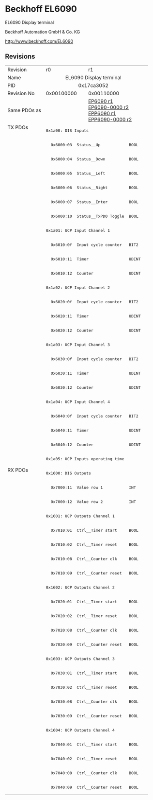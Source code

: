 # Beckhoff EL6090

EL6090 Display terminal

Beckhoff Automation GmbH & Co. KG

http://www.beckhoff.com/EL6090

## Revisions
<table>
<tr >
<td>Revision</td>
<td><div class="foo">r0</div></td>
<td><div class="foo">r1</div></td>
</tr>
<tr >
<td>Name</td>
<td colspan=2 align="center"><div class="foo">EL6090 Display terminal</div></td>
</tr>
<tr >
<td>PID</td>
<td colspan=2 align="center"><div class="foo">0x17ca3052</div></td>
</tr>
<tr >
<td>Revision No</td>
<td>0x00100000</td>
<td>0x00110000</td>
</tr>
<tr >
<td>Same PDOs as</td>
<td></td>
<td><a href="EP6090">EP6090 r1</a><br/><a href="EP6090-0000">EP6090-0000 r2</a><br/><a href="EPP6090">EPP6090 r1</a><br/><a href="EPP6090-0000">EPP6090-0000 r2</a></td>
</tr>
<tr class="txpdo pdosection">
<td rowspan=24 valign=top>TX PDOs</td>
<td colspan=2 align="left"><pre>0x1a00: DIS Inputs</pre></td>
<td></td>
</tr>
<tr class="txpdo">
<td colspan=2 align="left"><pre>  0x6000:03  Status__Up            BOOL</pre></td>
</tr>
<tr class="txpdo">
<td colspan=2 align="left"><pre>  0x6000:04  Status__Down          BOOL</pre></td>
</tr>
<tr class="txpdo">
<td colspan=2 align="left"><pre>  0x6000:05  Status__Left          BOOL</pre></td>
</tr>
<tr class="txpdo">
<td colspan=2 align="left"><pre>  0x6000:06  Status__Right         BOOL</pre></td>
</tr>
<tr class="txpdo">
<td colspan=2 align="left"><pre>  0x6000:07  Status__Enter         BOOL</pre></td>
</tr>
<tr class="txpdo">
<td colspan=2 align="left"><pre>  0x6000:10  Status__TxPDO Toggle  BOOL</pre></td>
</tr>
<tr class="txpdo pdosection">
<td colspan=2 align="left"><pre>0x1a01: UCP Input Channel 1</pre></td>
</tr>
<tr class="txpdo">
<td colspan=2 align="left"><pre>  0x6010:0f  Input cycle counter   BIT2</pre></td>
</tr>
<tr class="txpdo">
<td colspan=2 align="left"><pre>  0x6010:11  Timer                 UDINT</pre></td>
</tr>
<tr class="txpdo">
<td colspan=2 align="left"><pre>  0x6010:12  Counter               UDINT</pre></td>
</tr>
<tr class="txpdo pdosection">
<td colspan=2 align="left"><pre>0x1a02: UCP Input Channel 2</pre></td>
</tr>
<tr class="txpdo">
<td colspan=2 align="left"><pre>  0x6020:0f  Input cycle counter   BIT2</pre></td>
</tr>
<tr class="txpdo">
<td colspan=2 align="left"><pre>  0x6020:11  Timer                 UDINT</pre></td>
</tr>
<tr class="txpdo">
<td colspan=2 align="left"><pre>  0x6020:12  Counter               UDINT</pre></td>
</tr>
<tr class="txpdo pdosection">
<td colspan=2 align="left"><pre>0x1a03: UCP Input Channel 3</pre></td>
</tr>
<tr class="txpdo">
<td colspan=2 align="left"><pre>  0x6030:0f  Input cycle counter   BIT2</pre></td>
</tr>
<tr class="txpdo">
<td colspan=2 align="left"><pre>  0x6030:11  Timer                 UDINT</pre></td>
</tr>
<tr class="txpdo">
<td colspan=2 align="left"><pre>  0x6030:12  Counter               UDINT</pre></td>
</tr>
<tr class="txpdo pdosection">
<td colspan=2 align="left"><pre>0x1a04: UCP Input Channel 4</pre></td>
</tr>
<tr class="txpdo">
<td colspan=2 align="left"><pre>  0x6040:0f  Input cycle counter   BIT2</pre></td>
</tr>
<tr class="txpdo">
<td colspan=2 align="left"><pre>  0x6040:11  Timer                 UDINT</pre></td>
</tr>
<tr class="txpdo">
<td colspan=2 align="left"><pre>  0x6040:12  Counter               UDINT</pre></td>
</tr>
<tr class="txpdo pdosection">
<td colspan=2 align="left"><pre>0x1a05: UCP Inputs operating time</pre></td>
</tr>
<tr class="rxpdo pdosection">
<td rowspan=23 valign=top>RX PDOs</td>
<td colspan=2 align="left"><pre>0x1600: DIS Outputs</pre></td>
<td></td>
</tr>
<tr class="rxpdo">
<td colspan=2 align="left"><pre>  0x7000:11  Value row 1           INT</pre></td>
</tr>
<tr class="rxpdo">
<td colspan=2 align="left"><pre>  0x7000:12  Value row 2           INT</pre></td>
</tr>
<tr class="rxpdo pdosection">
<td colspan=2 align="left"><pre>0x1601: UCP Outputs Channel 1</pre></td>
</tr>
<tr class="rxpdo">
<td colspan=2 align="left"><pre>  0x7010:01  Ctrl__Timer start     BOOL</pre></td>
</tr>
<tr class="rxpdo">
<td colspan=2 align="left"><pre>  0x7010:02  Ctrl__Timer reset     BOOL</pre></td>
</tr>
<tr class="rxpdo">
<td colspan=2 align="left"><pre>  0x7010:08  Ctrl__Counter clk     BOOL</pre></td>
</tr>
<tr class="rxpdo">
<td colspan=2 align="left"><pre>  0x7010:09  Ctrl__Counter reset   BOOL</pre></td>
</tr>
<tr class="rxpdo pdosection">
<td colspan=2 align="left"><pre>0x1602: UCP Outputs Channel 2</pre></td>
</tr>
<tr class="rxpdo">
<td colspan=2 align="left"><pre>  0x7020:01  Ctrl__Timer start     BOOL</pre></td>
</tr>
<tr class="rxpdo">
<td colspan=2 align="left"><pre>  0x7020:02  Ctrl__Timer reset     BOOL</pre></td>
</tr>
<tr class="rxpdo">
<td colspan=2 align="left"><pre>  0x7020:08  Ctrl__Counter clk     BOOL</pre></td>
</tr>
<tr class="rxpdo">
<td colspan=2 align="left"><pre>  0x7020:09  Ctrl__Counter reset   BOOL</pre></td>
</tr>
<tr class="rxpdo pdosection">
<td colspan=2 align="left"><pre>0x1603: UCP Outputs Channel 3</pre></td>
</tr>
<tr class="rxpdo">
<td colspan=2 align="left"><pre>  0x7030:01  Ctrl__Timer start     BOOL</pre></td>
</tr>
<tr class="rxpdo">
<td colspan=2 align="left"><pre>  0x7030:02  Ctrl__Timer reset     BOOL</pre></td>
</tr>
<tr class="rxpdo">
<td colspan=2 align="left"><pre>  0x7030:08  Ctrl__Counter clk     BOOL</pre></td>
</tr>
<tr class="rxpdo">
<td colspan=2 align="left"><pre>  0x7030:09  Ctrl__Counter reset   BOOL</pre></td>
</tr>
<tr class="rxpdo pdosection">
<td colspan=2 align="left"><pre>0x1604: UCP Outputs Channel 4</pre></td>
</tr>
<tr class="rxpdo">
<td colspan=2 align="left"><pre>  0x7040:01  Ctrl__Timer start     BOOL</pre></td>
</tr>
<tr class="rxpdo">
<td colspan=2 align="left"><pre>  0x7040:02  Ctrl__Timer reset     BOOL</pre></td>
</tr>
<tr class="rxpdo">
<td colspan=2 align="left"><pre>  0x7040:08  Ctrl__Counter clk     BOOL</pre></td>
</tr>
<tr class="rxpdo">
<td colspan=2 align="left"><pre>  0x7040:09  Ctrl__Counter reset   BOOL</pre></td>
</tr>
</table>
